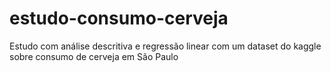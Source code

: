 # estudo-consumo-cerveja

Estudo com análise descritiva e regressão linear com um dataset do kaggle sobre consumo de cerveja em São Paulo
